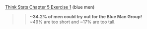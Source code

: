 [Think Stats Chapter 5 Exercise 1](http://greenteapress.com/thinkstats2/html/thinkstats2006.html#toc50) (blue men)

>> **~34.2% of men could try out for the Blue Man Group!**  
~49% are too short and ~17% are too tall.
